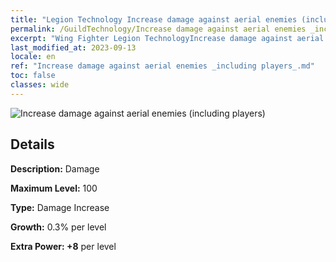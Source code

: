 ```yaml
---
title: "Legion Technology Increase damage against aerial enemies (including players)"
permalink: /GuildTechnology/Increase damage against aerial enemies _including players_/
excerpt: "Wing Fighter Legion TechnologyIncrease damage against aerial enemies (including players)"
last_modified_at: 2023-09-13
locale: en
ref: "Increase damage against aerial enemies _including players_.md"
toc: false
classes: wide
---
```



![Increase damage against aerial enemies (including players)](/images/guild_technology/guild_tech_icon_26.png)

## Details

  **Description:** Damage

  **Maximum Level:** 100

  **Type:** Damage Increase

  **Growth:** 0.3% per level

  **Extra Power: +8** per level


